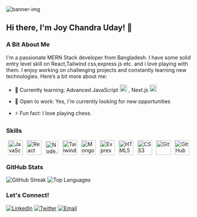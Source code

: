 <img src="https://i.ibb.co/pKtwsbY/Black-and-White-Simple-Minimalist-Futuristic-Gaming-You-Tube-Banner.png" alt="banner-img">

## Hi there, I'm Joy Chandra Uday! 👋

### A Bit About Me
I'm a passionate MERN Stack developer from Bangladesh. I have some solid entry level skill on React,Tailwind css,express js etc. and i love playing with them. I enjoy working on challenging projects and constantly learning new technologies. Here’s a bit more about me:

- 🌱 Currently learning: Advanced JavaScript  <img src="https://img.shields.io/badge/-JavaScript-F7DF1E?style=for-the-badge&logo=javascript&logoColor=black" alt="JavaScript" height="20"/> , Next.js <img src="https://img.shields.io/badge/-Next.js-000000?style=for-the-badge&logo=next.js&logoColor=white" alt="Next.js" height="20"/>

- 💼 Open to work: Yes, I'm currently looking for new opportunities
- ⚡ Fun fact: I love playing chess.


### Skills
<div style="display: flex; justify-content: space-around; align-items: center;">
    <img src="https://img.shields.io/badge/-JavaScript-F7DF1E?style=for-the-badge&logo=javascript&logoColor=black" alt="JavaScript" height="40"/>
    <img src="https://img.shields.io/badge/-React-61DAFB?style=for-the-badge&logo=react&logoColor=white" alt="React" height="40"/>
    <img src="https://img.shields.io/badge/-Node.js-339933?style=for-the-badge&logo=node.js&logoColor=white" alt="Node.js" height="35"/>
    <img src="https://img.shields.io/badge/-Tailwind%20CSS-38B2AC?style=for-the-badge&logo=tailwind-css&logoColor=white" alt="Tailwind CSS" height="40"/>
    <img src="https://img.shields.io/badge/-MongoDB-47A248?style=for-the-badge&logo=mongodb&logoColor=white" alt="MongoDB" height="40"/>
    <img src="https://img.shields.io/badge/-Express.js-000000?style=for-the-badge&logo=express&logoColor=white" alt="Express.js" height="40"/>
    <img src="https://img.shields.io/badge/-HTML5-E34F26?style=for-the-badge&logo=html5&logoColor=white" alt="HTML5" height="40"/>
    <img src="https://img.shields.io/badge/-CSS3-1572B6?style=for-the-badge&logo=css3&logoColor=white" alt="CSS3" height="40"/>
    <img src="https://img.shields.io/badge/-Git-F05032?style=for-the-badge&logo=git&logoColor=white" alt="Git" height="40"/>
    <img src="https://img.shields.io/badge/-GitHub-181717?style=for-the-badge&logo=github&logoColor=white" alt="GitHub" height="40"/>
</div>

### GitHub Stats
![GitHub Streak](https://github-readme-streak-stats.herokuapp.com/?user=joychandrauday&theme=radical)
![Top Languages](https://github-readme-stats.vercel.app/api/top-langs/?username=joychandrauday&layout=compact&theme=radical)


### Let's Connect!
[![LinkedIn](https://img.shields.io/badge/-LinkedIn-0077B5?style=flat&logo=linkedin&logoColor=white)](https://www.linkedin.com/in/joychandrauday)
[![Twitter](https://img.shields.io/badge/-Twitter-1DA1F2?style=flat&logo=twitter&logoColor=white)](https://twitter.com/joychandrauday)
[![Email](https://img.shields.io/badge/-Email-D14836?style=flat&logo=gmail&logoColor=white)](mailto:joychandraud@example.com)
